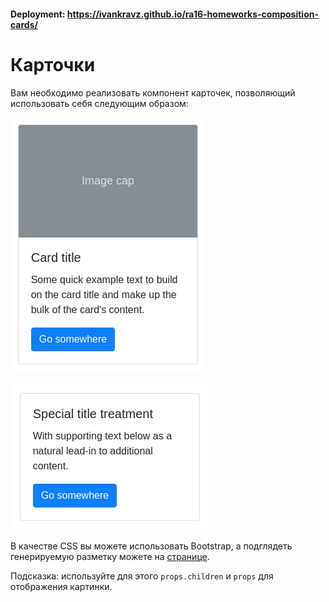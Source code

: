 #### Deployment: https://ivankravz.github.io/ra16-homeworks-composition-cards/

Карточки
===

Вам необходимо реализовать компонент карточек, позволяющий использовать себя следующим образом:

![](./assets/card1.png)

![](./assets/card2.png)

В качестве CSS вы можете использовать Bootstrap, а подглядеть генерируемую разметку можете на [странице]( https://getbootstrap.com/docs/4.3/components/card/).

Подсказка: используйте для этого `props.children` и `props` для отображения картинки.